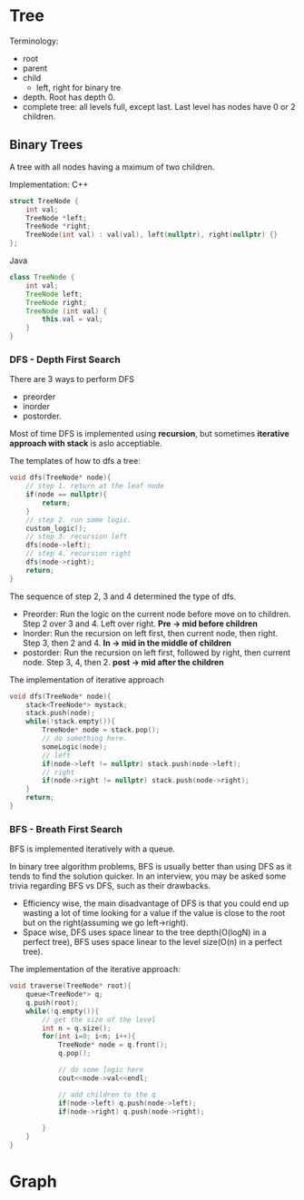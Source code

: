 # Tree
Terminology:
* root
* parent
* child
  * left, right for binary tre
* depth. Root has depth 0.
* complete tree: all levels full, except last. Last level has nodes have 0 or 2 children.


## Binary Trees
A tree with all nodes having a mximum of two children.

Implementation:
C++
```cpp
struct TreeNode {
    int val;
    TreeNode *left;
    TreeNode *right;
    TreeNode(int val) : val(val), left(nullptr), right(nullptr) {}
};
```

Java
```java
class TreeNode {
    int val;
    TreeNode left;
    TreeNode right;
    TreeNode (int val) {
        this.val = val;
    }
}
```

### DFS - Depth First Search
There are 3 ways to perform DFS 
* preorder
* inorder
* postorder.

Most of time DFS is implemented using **recursion**, but sometimes **iterative approach with stack** is aslo acceptiable. 

The templates of how to dfs a tree:
```cpp
void dfs(TreeNode* node){
    // step 1. return at the leaf node
    if(node == nullptr){
        return;
    }
    // step 2. run some logic.
    custom_logic();
    // step 3. recursion left
    dfs(node->left);
    // step 4. recursion right
    dfs(node->right);
    return;
} 
```
The sequence of step 2, 3 and 4 determined the type of dfs.
* Preorder: Run the logic on the current node before move on to children. Step 2 over 3 and 4. Left over right. **Pre -> mid before children**
* Inorder: Run the recursion on left first, then current node, then right. Step 3, then 2 and 4. **In -> mid in the middle of children**
* postorder: Run the recursion on left first, followed by right, then current node. Step 3, 4, then 2. **post -> mid after the children**


The implementation of iterative approach
```cpp
void dfs(TreeNode* node){
    stack<TreeNode*> mystack;
    stack.push(node);
    while(!stack.empty()){
        TreeNode* node = stack.pop();
        // do something here.
        someLogic(node);
        // left
        if(node->left != nullptr) stack.push(node->left);
        // right
        if(node->right != nullptr) stack.push(node->right);
    }
    return;
}
```

### BFS - Breath First Search
BFS is implemented iteratively with a queue. 

In binary tree algorithm problems, BFS is usually better than using DFS as it tends to find the solution quicker. In an interview, you may be asked some trivia regarding BFS vs DFS, such as their drawbacks. 
* Efficiency wise, the main disadvantage of DFS is that you could end up wasting a lot of time looking for a value if the value is close to the root but on the right(assuming we go left->right).
* Space wise, DFS uses space linear to the tree depth(O(logN) in a perfect tree), BFS uses space linear to the level size(O(n) in a perfect tree).


The implementation of the iterative approach:
```cpp
void traverse(TreeNode* root){
    queue<TreeNode*> q;
    q.push(root);
    while(!q.empty()){
        // get the size of the level
        int n = q.size();
        for(int i=0; i<n; i++){
            TreeNode* node = q.front();
            q.pop();

            // do some logic here
            cout<<node->val<<endl;

            // add children to the q
            if(node->left) q.push(node->left);
            if(node->right) q.push(node->right);
            
        }
    }
}
```



# Graph